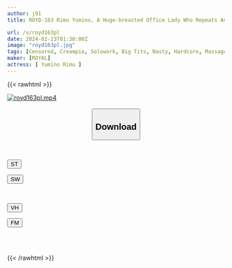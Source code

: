 ```yaml
---
author: j91
title: ROYD-163 Rimu Yumino, A Huge-breasted Office Lady Who Repeats An Aphrodisiac Squirting Shrimp Warping Climax At A Relentless Breast Torture Beauty Salon

url: /v/royd163pl
date: 2024-02-23T01:30:00Z
image: "royd163pl.jpg"
tags: [Censored, Creampie, Solowork, Big Tits, Nasty, Hardcore, Massage, Lotion	]
maker: [ROYAL]
actress: [ Yumino Rimu ]
---
```



{{< rawhtml >}}

<div class="video" data-videoid="mwQr1Kx6kLtbJPy">
    <a href="javascript:;">
        <img src="/v/royd163pl/royd163pl.jpg" width="WIDTH" height="HEIGHT" alt="royd163pl.mp4" loading="lazy">
    </a>
</div>

<script type="text/javascript" src="https://j91.asia/asset/on-demand-st.js"></script>

<br>
  <link rel="stylesheet" href="https://j91.asia/asset/bs5.css">
  
  <center>
  <button class="btn btn-primary" type="button" data-bs-toggle="collapse" data-bs-target=".multi-collapse" aria-expanded="false" aria-controls="multiCollapseExample1 multiCollapseExample2"><h2>Download</h2></button></center>
</p>
<div class="row">
  <div class="col">
    <div class="collapse multi-collapse" id="multiCollapseExample1">
      <div class="card card-body">
	      	      <br>
<div class="buttons">  
<p><a href="https://streamtape.to/v/mwQr1Kx6kLtbJPy" target="_blank"><button class="btn-hover color-3"><i class="fa fa-download"></i> ST</button></a></p>
<p><a href="https://cdnwish.com/ywc2u4f6tgt9" target="_blank"><button class="btn-hover color-2"><i class="fa fa-download"></i> SW</button></a></p></div>
    </div>
  </div>
</div>
  <div class="col">
    <div class="collapse multi-collapse" id="multiCollapseExample2">
      <div class="card card-body">
	      <br>
<div class="buttons">
<p><a href="https://vidhidepro.com/f/9x1gxifuvk6r"><button class="btn-hover color-9"><i class="fa fa-download"></i> VH</button></a></p>
<p><a href="https://filemoon.sx/d/vvf0w9scv501"><button class="btn-hover color-8"><i class="fa fa-download"></i> FM</button></a></p></div>
<br><br>
      </div>
    </div>
  </div>
</div>

{{< /rawhtml >}}